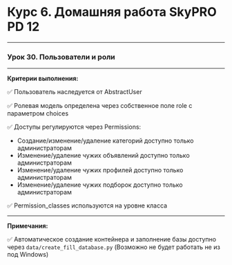 # Курс 6. Домашняя работа SkyPRO PD 12
______________________________________
### Урок 30. Пользователи и роли
______________________________________

**Критерии выполнения:**

:white_check_mark: Пользователь наследуется от AbstractUser

:white_check_mark: Ролевая модель определена через собственное поле role с параметром choices

:white_check_mark: Доступы регулируются через Permissions:
- Создание/изменение/удаление категорий доступно только администраторам
- Изменение/удаление чужих объявлений доступно только администраторам
- Изменение/удаление чужих профилей доступно только администраторам
- Изменение/удаление чужих подборок доступно только администраторам

:white_check_mark: Permission_classes используются на уровне класса

______________________________________
**Примечания:**

:white_check_mark: Автоматическое создание контейнера и заполнение базы доступно через `data/create_fill_database.py` 
(Возможно не будет работать не из под Windows)